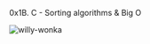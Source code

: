 0x1B. C - Sorting algorithms & Big O

![willy-wonka](https://user-images.githubusercontent.com/109985883/234075253-09f9febc-7c59-46b4-90f8-a4f53bda0f43.png)
